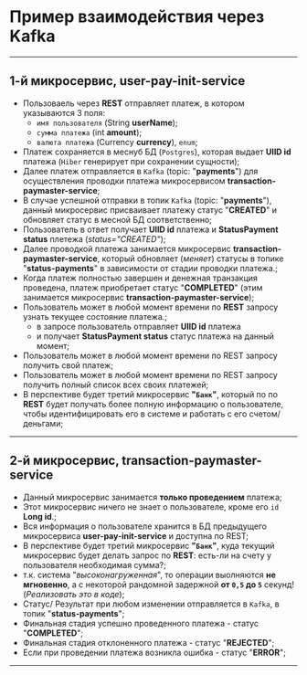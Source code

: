 # Пример взаимодействия через Kafka

---
## 1-й микросервис, **user-pay-init-service**
- Пользоваель через **REST** отправляет платеж, в котором указываются 3 поля:   
	- `имя пользователя` (String **userName**);
	- `сумма платежа` (int **amount**);
	- `валюта платежа` (Currency **currency**), `enum`;
- Платеж сохраняется в меснуб БД (`Postgres`), которая выдает **UIID id** платежа (`Hiber` генерирует при сохранении сущности);
- Далее платеж отправляется в `Kafka` (topic: "**payments**") для осуществления проводки платежа микросервисом **transaction-paymaster-service**;
- В случае успешной отправки в топик `Kafka` (topic: "**payments**"), данный микросервис присваивает платежу статус "**CREATED**" и обновляет статус в месной БД соответственно;
- Пользователь в ответ получает **UIID id** платежа и **StatusPayment status** плетежа (_status="CREATED"_);
- Далее проводкой платежа занимается микросервис **transaction-paymaster-service**, который обновляет (_меняет_) статусы в топике "**status-payments**" в зависимости от стадии проводки платежа.;
- Когда платеж полностью завершен и денежная транзакция проведена, платеж приобретает статус "**COMPLETED**" (этим занимается микросервис **transaction-paymaster-service**);
- Пользователь может в любой момент времени по **REST** запросу узнать текущее состояние платежа.;
  - в запросе пользователь отправляет **UIID id** платежа
  - и получает **StatusPayment status** статус платежа на данный момент;
- Пользователь может в любой момент времени по REST запросу получить свой платеж;
- Пользователь может в любой момент времени по REST запросу получить полный список всех своих платежей;
- В перспективе будет третий микросервис **"`Банк`"**, который по по **REST** будет получать более полную информацию о пользователе, чтобы идентифицировать его в системе и работать с его счетом/ деньгами;

---
## 2-й микросервис, **transaction-paymaster-service**
- Данный микросервис занимается **только проведением** платежа;
- Этот микросервис ничего не знает о пользователе, кроме его `id` **Long id**.;
- Вся информация о пользователе хранится в БД предыдущего микросервиса **user-pay-init-service** и доступна по REST;
- В перспективе будет третий микросервис **"`Банк`"**, куда текущий микросервис будет делать запрос по **REST**: есть-ли на счету у пользователя необходимая сумма?;
- т.к. система "_высоконагруженная_", то операции выолняются **не мгновенно**, а с некоторой рандомной задержной **от `0,5` до `5`** секунд! (_Реализовать это в коде_);
- Статус/ Результат при любом изменении отправляется в `Kafka`, в топик "**status-payments**";
- Финальная стадия успешно проведенного платежа - статус "**COMPLETED**"; 
- Финальная стадия отклоненного платежа - статус "**REJECTED**"; 
- Если при проведении платежа возникла ошибка - статус "**ERROR**"; 

--- 
